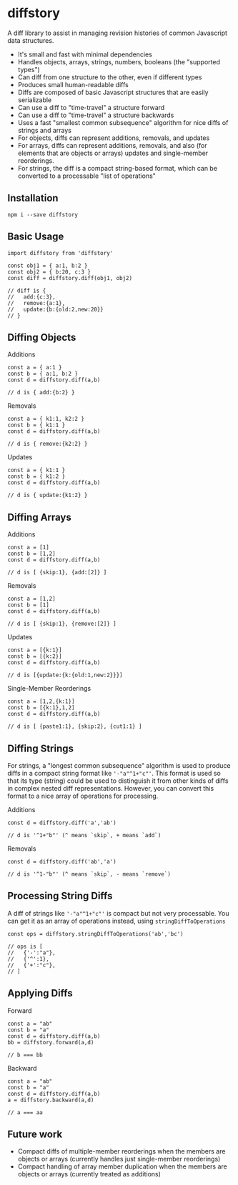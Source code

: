 # diffstory

A diff library to assist in managing revision histories of common Javascript data structures.

- It's small and fast with minimal dependencies
- Handles objects, arrays, strings, numbers, booleans (the "supported types")
- Can diff from one structure to the other, even if different types
- Produces small human-readable diffs
- Diffs are composed of basic Javascript structures that are easily serializable
- Can use a diff to "time-travel" a structure forward
- Can use a diff to "time-travel" a structure backwards
- Uses a fast "smallest common subsequence" algorithm for nice diffs of strings and arrays
- For objects, diffs can represent additions, removals, and updates
- For arrays, diffs can represent additions, removals, and also (for elements that are objects or arrays) updates and single-member reorderings.
- For strings, the diff is a compact string-based format, which can be converted to a processable "list of operations"

## Installation

```
npm i --save diffstory
```

## Basic Usage

```
import diffstory from 'diffstory'

const obj1 = { a:1, b:2 }
const obj2 = { b:20, c:3 }
const diff = diffstory.diff(obj1, obj2) 

// diff is { 
//   add:{c:3}, 
//   remove:{a:1}, 
//   update:{b:{old:2,new:20}}
// }
```

## Diffing Objects

Additions
```
const a = { a:1 }
const b = { a:1, b:2 }
const d = diffstory.diff(a,b)

// d is { add:{b:2} }
```

Removals
```
const a = { k1:1, k2:2 }
const b = { k1:1 }
const d = diffstory.diff(a,b)

// d is { remove:{k2:2} }
```

Updates
```
const a = { k1:1 }
const b = { k1:2 }
const d = diffstory.diff(a,b)

// d is { update:{k1:2} }
```

## Diffing Arrays

Additions
```
const a = [1]
const b = [1,2]
const d = diffstory.diff(a,b)

// d is [ {skip:1}, {add:[2]} ]
```

Removals
```
const a = [1,2]
const b = [1]
const d = diffstory.diff(a,b)

// d is [ {skip:1}, {remove:[2]} ]
```

Updates
```
const a = [{k:1}]
const b = [{k:2}]
const d = diffstory.diff(a,b)

// d is [{update:{k:{old:1,new:2}}}]
```

Single-Member Reorderings
```
const a = [1,2,{k:1}]
const b = [{k:1},1,2]
const d = diffstory.diff(a,b)

// d is [ {paste1:1}, {skip:2}, {cut1:1} ]
```

## Diffing Strings

For strings, a "longest common subsequence" algorithm is used to produce diffs in a compact string format like `'-"a"^1+"c"'`. This format is used so that its type (string) could be used to distinguish it from other kinds of diffs in complex nested diff representations. However, you can convert this format to a nice array of operations for processing.

Additions
```
const d = diffstory.diff('a','ab')

// d is '^1+"b"' (^ means `skip`, + means `add`)
```

Removals
```
const d = diffstory.diff('ab','a')

// d is '^1-"b"' (^ means `skip`, - means `remove`)
```

## Processing String Diffs

A diff of strings like `'-"a"^1+"c"'` is compact but not very processable. You can get it as an array of operations instead, using `stringDiffToOperations`
```
const ops = diffstory.stringDiffToOperations('ab','bc')

// ops is [
//   {'-':"a"},
//   {'^':1},
//   {'+':"c"},
// ]
```

## Applying Diffs

Forward
```
const a = "ab"
const b = "a"
const d = diffstory.diff(a,b)
bb = diffstory.forward(a,d)

// b === bb
```

Backward
```
const a = "ab"
const b = "a"
const d = diffstory.diff(a,b)
a = diffstory.backward(a,d)

// a === aa
```

## Future work

- Compact diffs of multiple-member reorderings when the members are objects or arrays (currently handles just single-member reorderings)
- Compact handling of array member duplication when the members are objects or arrays (currently treated as additions)
